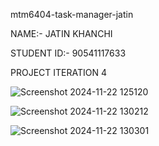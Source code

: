 mtm6404-task-manager-jatin

NAME:- JATIN KHANCHI

STUDENT ID:- 90541117633

PROJECT  ITERATION 4

![Screenshot 2024-11-22 125120](https://github.com/user-attachments/assets/2b8473ba-99e5-4eae-b6a3-c3e8062745c6)

![Screenshot 2024-11-22 130212](https://github.com/user-attachments/assets/5ba87225-7ef8-404d-8c99-7f55482dd4d4)

![Screenshot 2024-11-22 130301](https://github.com/user-attachments/assets/c4b3e7c4-cda2-4104-8495-8d9fdb6b9976)
